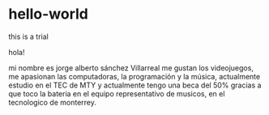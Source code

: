 # hello-world
this is a trial

hola!

mi nombre es jorge alberto sánchez Villarreal
me gustan los videojuegos, me apasionan las computadoras, la programación y la música, actualmente estudio en el TEC de MTY 
y actualmente tengo una beca del 50% gracias a que toco la bateria en el equipo representativo de musicos, en el tecnologico de monterrey.
